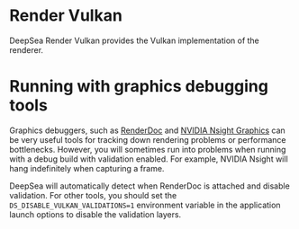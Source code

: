 # Render Vulkan

DeepSea Render Vulkan provides the Vulkan implementation of the renderer.

# Running with graphics debugging tools

Graphics debuggers, such as [RenderDoc](https://renderdoc.org/) and [NVIDIA Nsight Graphics](https://developer.nvidia.com/nsight-graphics) can be very useful tools for tracking down rendering problems or performance bottlenecks. However, you will sometimes run into problems when running with a debug build with validation enabled. For example, NVIDIA Nsight will hang indefinitely when capturing a frame.

DeepSea will automatically detect when RenderDoc is attached and disable validation. For other tools, you should set the `DS_DISABLE_VULKAN_VALIDATIONS=1` environment variable in the application launch options to disable the validation layers.
